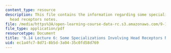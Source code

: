 ```yaml
---
content_type: resource
description: This file contains the information regarding some specializations involving
  head receptors notes.
file: /media/https%3A/open-learning-course-data-rc.s3.amazonaws.com/9-14-brain-structure-and-its-origins-spring-2014/ec1a4fc78d718b5d3a0435c0fd58d769_MIT9_14S14_Lecture6.pdf
file_type: application/pdf
resourcetype: Document
title: '9.14 Lecture 6: Some Specializations Involving Head Receptors Notes'
uid: ec1a4fc7-8d71-8b5d-3a04-35c0fd58d769
---
```


